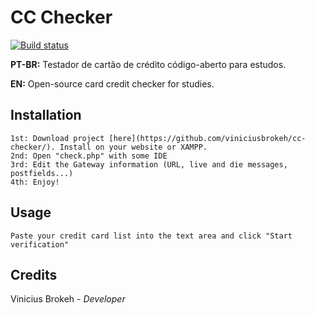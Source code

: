 # CC Checker

[![Build status](https://ci2.dot.net/job/dotnet_codeformatter/job/master/job/innerloop/badge/icon)](https://ci2.dot.net/job/dotnet_codeformatter/job/master/job/innerloop/)

**PT-BR:** Testador de cartão de crédito código-aberto para estudos. 

**EN:** Open-source card credit checker for studies.

## Installation


```
1st: Download project [here](https://github.com/viniciusbrokeh/cc-checker/). Install on your website or XAMPP.
2nd: Open "check.php" with some IDE
3rd: Edit the Gateway information (URL, live and die messages, postfields...)
4th: Enjoy!
```


## Usage

```
Paste your credit card list into the text area and click "Start verification"
```

## Credits

Vinicius Brokeh - _Developer_
